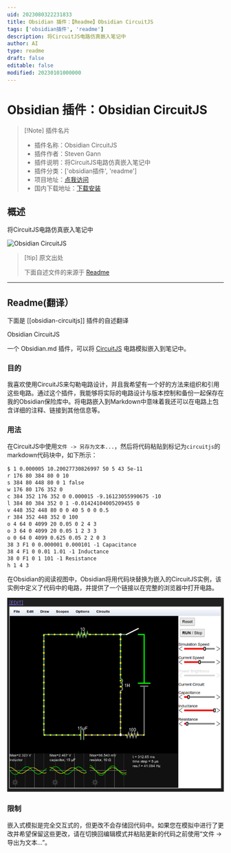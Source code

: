 ```yaml
---
uid: 2023080322231833
title: Obsidian 插件：【Readme】Obsidian CircuitJS
tags: ['obsidian插件', 'readme']
description: 将CircuitJS电路仿真嵌入笔记中
author: AI
type: readme
draft: false
editable: false
modified: 20230101000000
---
```


# Obsidian 插件：Obsidian CircuitJS

> [!Note] 插件名片
> - 插件名称：Obsidian CircuitJS
> - 插件作者：Steven Gann
> - 插件说明：将CircuitJS电路仿真嵌入笔记中
> - 插件分类：['obsidian插件', 'readme']
> - 项目地址：[点我访问](https://github.com/StevenGann/obsidian-circuitjs)
> - 国内下载地址：[下载安装](https://pkmer.cn/products/plugin/pluginMarket/?obsidian-circuitjs)

## 概述

将CircuitJS电路仿真嵌入笔记中

![Obsidian CircuitJS](https://cdn.pkmer.cn/covers/obsidian-circuitjs.png!pkmer)

> [!tip] 原文出处
> 
>下面自述文件的来源于 [Readme](https://ghproxy.net/https://raw.githubusercontent.com/StevenGann/obsidian-circuitjs/master/README.md)
> 

---

## Readme(翻译）

下面是 [[obsidian-circuitjs]] 插件的自述翻译


Obsidian CircuitJS

一个 Obsidian.md 插件，可以将 [CircuitJS](https://falstad.com/circuit/circuitjs.html) 电路模拟嵌入到笔记中。

### 目的

我喜欢使用CircuitJS来勾勒电路设计，并且我希望有一个好的方法来组织和引用这些电路。通过这个插件，我能够将实际的电路设计与版本控制和备份一起保存在我的Obsidian保险库中。将电路嵌入到Markdown中意味着我还可以在电路上包含详细的注释、链接到其他信息等。

### 用法

在CircuitJS中使用`文件 -> 另存为文本...`，然后将代码粘贴到标记为`circuitjs`的markdown代码块中，如下所示：

```circuitjs
$ 1 0.000005 10.20027730826997 50 5 43 5e-11
r 176 80 384 80 0 10
s 384 80 448 80 0 1 false
w 176 80 176 352 0
c 384 352 176 352 0 0.000015 -9.16123055990675 -10
l 384 80 384 352 0 1 -0.01424104005209455 0
v 448 352 448 80 0 0 40 5 0 0 0.5
r 384 352 448 352 0 100
o 4 64 0 4099 20 0.05 0 2 4 3
o 3 64 0 4099 20 0.05 1 2 3 3
o 0 64 0 4099 0.625 0.05 2 2 0 3
38 3 F1 0 0.000001 0.000101 -1 Capacitance
38 4 F1 0 0.01 1.01 -1 Inductance
38 0 F1 0 1 101 -1 Resistance
h 1 4 3
```

在Obsidian的阅读视图中，Obsidian将用代码块替换为嵌入的CircuitJS实例，该实例中定义了代码中的电路，并提供了一个链接以在完整的浏览器中打开电路。

![CircuitJS视图](https://raw.githubusercontent.com/StevenGann/obsidian-circuitjs/master/docs/screenshot.png)

### 限制

嵌入式模拟是完全交互式的，但更改不会存储回代码中。如果您在模拟中进行了更改并希望保留这些更改，请在切换回编辑模式并粘贴更新的代码之前使用“文件 -> 导出为文本...”。



